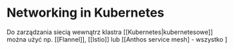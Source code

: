 # Networking in Kubernetes

Do zarządzania siecią wewnątrz klastra [[Kubernetes|kubernetesowe]] można użyć np. [[Flannel]], [[Istio]] lub [[Anthos service mesh] - wszystko ] 